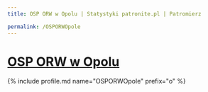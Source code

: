 ```yaml
---
title: OSP ORW w Opolu | Statystyki patronite.pl | Patromierz

permalink: /OSPORWOpole
---
```


# [OSP ORW w Opolu](https://patronite.pl/OSPORWOpole)

{% include profile.md name="OSPORWOpole" prefix="o" %}
